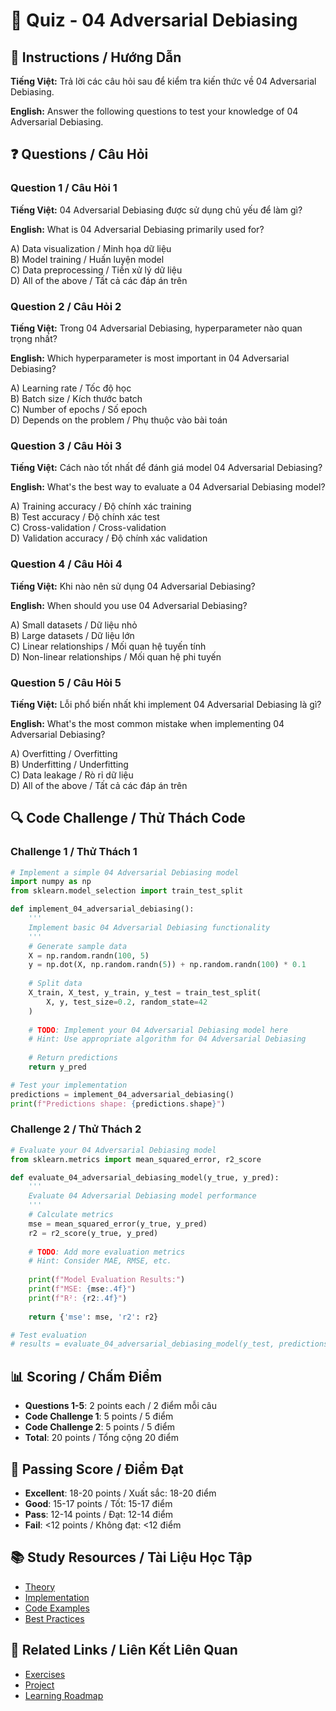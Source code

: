 # 🧠 Quiz - 04 Adversarial Debiasing

## 📝 Instructions / Hướng Dẫn

**Tiếng Việt:** Trả lời các câu hỏi sau để kiểm tra kiến thức về 04 Adversarial Debiasing.

**English:** Answer the following questions to test your knowledge of 04 Adversarial Debiasing.

## ❓ Questions / Câu Hỏi

### Question 1 / Câu Hỏi 1
**Tiếng Việt:** 04 Adversarial Debiasing được sử dụng chủ yếu để làm gì?

**English:** What is 04 Adversarial Debiasing primarily used for?

A) Data visualization / Minh họa dữ liệu  
B) Model training / Huấn luyện model  
C) Data preprocessing / Tiền xử lý dữ liệu  
D) All of the above / Tất cả các đáp án trên

### Question 2 / Câu Hỏi 2
**Tiếng Việt:** Trong 04 Adversarial Debiasing, hyperparameter nào quan trọng nhất?

**English:** Which hyperparameter is most important in 04 Adversarial Debiasing?

A) Learning rate / Tốc độ học  
B) Batch size / Kích thước batch  
C) Number of epochs / Số epoch  
D) Depends on the problem / Phụ thuộc vào bài toán

### Question 3 / Câu Hỏi 3
**Tiếng Việt:** Cách nào tốt nhất để đánh giá model 04 Adversarial Debiasing?

**English:** What's the best way to evaluate a 04 Adversarial Debiasing model?

A) Training accuracy / Độ chính xác training  
B) Test accuracy / Độ chính xác test  
C) Cross-validation / Cross-validation  
D) Validation accuracy / Độ chính xác validation

### Question 4 / Câu Hỏi 4
**Tiếng Việt:** Khi nào nên sử dụng 04 Adversarial Debiasing?

**English:** When should you use 04 Adversarial Debiasing?

A) Small datasets / Dữ liệu nhỏ  
B) Large datasets / Dữ liệu lớn  
C) Linear relationships / Mối quan hệ tuyến tính  
D) Non-linear relationships / Mối quan hệ phi tuyến

### Question 5 / Câu Hỏi 5
**Tiếng Việt:** Lỗi phổ biến nhất khi implement 04 Adversarial Debiasing là gì?

**English:** What's the most common mistake when implementing 04 Adversarial Debiasing?

A) Overfitting / Overfitting  
B) Underfitting / Underfitting  
C) Data leakage / Rò rỉ dữ liệu  
D) All of the above / Tất cả các đáp án trên

## 🔍 Code Challenge / Thử Thách Code

### Challenge 1 / Thử Thách 1
```python
# Implement a simple 04 Adversarial Debiasing model
import numpy as np
from sklearn.model_selection import train_test_split

def implement_04_adversarial_debiasing():
    '''
    Implement basic 04 Adversarial Debiasing functionality
    '''
    # Generate sample data
    X = np.random.randn(100, 5)
    y = np.dot(X, np.random.randn(5)) + np.random.randn(100) * 0.1
    
    # Split data
    X_train, X_test, y_train, y_test = train_test_split(
        X, y, test_size=0.2, random_state=42
    )
    
    # TODO: Implement your 04 Adversarial Debiasing model here
    # Hint: Use appropriate algorithm for 04 Adversarial Debiasing
    
    # Return predictions
    return y_pred

# Test your implementation
predictions = implement_04_adversarial_debiasing()
print(f"Predictions shape: {predictions.shape}")
```

### Challenge 2 / Thử Thách 2
```python
# Evaluate your 04 Adversarial Debiasing model
from sklearn.metrics import mean_squared_error, r2_score

def evaluate_04_adversarial_debiasing_model(y_true, y_pred):
    '''
    Evaluate 04 Adversarial Debiasing model performance
    '''
    # Calculate metrics
    mse = mean_squared_error(y_true, y_pred)
    r2 = r2_score(y_true, y_pred)
    
    # TODO: Add more evaluation metrics
    # Hint: Consider MAE, RMSE, etc.
    
    print(f"Model Evaluation Results:")
    print(f"MSE: {mse:.4f}")
    print(f"R²: {r2:.4f}")
    
    return {'mse': mse, 'r2': r2}

# Test evaluation
# results = evaluate_04_adversarial_debiasing_model(y_test, predictions)
```

## 📊 Scoring / Chấm Điểm

- **Questions 1-5**: 2 points each / 2 điểm mỗi câu
- **Code Challenge 1**: 5 points / 5 điểm
- **Code Challenge 2**: 5 points / 5 điểm
- **Total**: 20 points / Tổng cộng 20 điểm

## 🎯 Passing Score / Điểm Đạt

- **Excellent**: 18-20 points / Xuất sắc: 18-20 điểm
- **Good**: 15-17 points / Tốt: 15-17 điểm  
- **Pass**: 12-14 points / Đạt: 12-14 điểm
- **Fail**: <12 points / Không đạt: <12 điểm

## 📚 Study Resources / Tài Liệu Học Tập

- [Theory](./THEORY_04_adversarial_debiasing.md)
- [Implementation](./IMPLEMENTATION_04_adversarial_debiasing.md)
- [Code Examples](./CODE_EXAMPLES_04_adversarial_debiasing.md)
- [Best Practices](./BEST_PRACTICES_04_adversarial_debiasing.md)

## 🔗 Related Links / Liên Kết Liên Quan

- [Exercises](./EXERCISES_04_adversarial_debiasing.md)
- [Project](./PROJECT_04_adversarial_debiasing.md)
- [Learning Roadmap](./LEARNING_ROADMAP_04_adversarial_debiasing.md)
